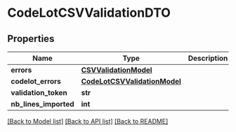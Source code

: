 # CodeLotCSVValidationDTO

## Properties
Name | Type | Description | Notes
------------ | ------------- | ------------- | -------------
**errors** | [**CSVValidationModel**](CSVValidationModel.md) |  | [optional] 
**codelot_errors** | [**CodeLotCSVValidationModel**](CodeLotCSVValidationModel.md) |  | [optional] 
**validation_token** | **str** |  | [optional] 
**nb_lines_imported** | **int** |  | [optional] 

[[Back to Model list]](../README.md#documentation-for-models) [[Back to API list]](../README.md#documentation-for-api-endpoints) [[Back to README]](../README.md)


